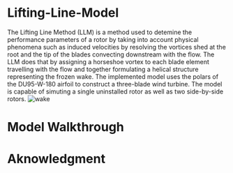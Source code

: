 # Lifting-Line-Model

The Lifting Line Method (LLM) is a method used to detemine the performance parameters of a rotor by taking into account physical phenomena such as induced velocities by resolving the vortices shed at the root and the tip of the blades convecting downstream with the flow. The LLM does that by assigning a horseshoe vortex to each blade element travelling with the flow and together formulating a helical structure representing the frozen wake. The implemented model uses the polars of the DU95-W-180 airfoil to construct a three-blade wind turbine. The model is capable of simuting a single uninstalled rotor as well as two side-by-side rotors.
![wake](https://user-images.githubusercontent.com/64721988/189954452-57406066-9106-4b79-b352-c9246fd27981.gif)


# Model Walkthrough


# Aknowledgment
